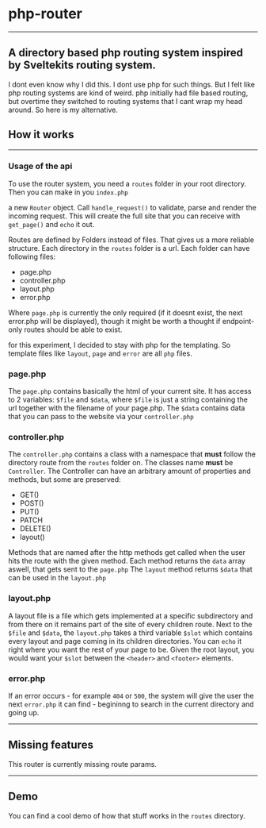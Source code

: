 # php-router

---
A directory based php routing system inspired by Sveltekits routing system.
---

I dont even know why I did this. I dont use php for such things. But I felt like php routing systems are kind of weird. php initially had file based routing, but overtime they switched to routing systems that I cant wrap my head around. So here is my alternative.

## How it works
---
### Usage of the api

To use the router system, you need a `routes` folder in your root directory. Then you can make in you `index.php`

a new `Router` object.
Call `handle_request()` to validate, parse and render the incoming request. This will create the full site that you can receive with `get_page()` and `echo` it out.

Routes are defined by Folders instead of files. That gives us a more reliable structure.
Each directory in the `routes` folder is a url.
Each folder can have following files:

- page.php
- controller.php
- layout.php
- error.php

Where `page.php` is currently the only required (if it doesnt exist, the next error.php will be displayed), though it might be worth a thought if endpoint-only routes should be able to exist.

for this experiment, I decided to stay with php for the templating. So template files like `layout`, `page` and `error` are all `php` files.

### page.php

The `page.php` contains basically the html of your current site. It has access to 2 variables: `$file` and `$data`, where `$file` is just a string containing the url together with the filename of your page.php. The `$data` contains data that you can pass to the website via your `controller.php`

### controller.php

The `controller.php` contains a class with a namespace that **must** follow the directory route from the `routes` folder on. The classes name **must** be `Controller`. The Controller can have an arbitrary amount of properties and methods, but some are preserved:

- GET()
- POST()
- PUT()
- PATCH
- DELETE()
- layout()

Methods that are named after the http methods get called when the user hits the route with the given method. Each method returns the `data` array aswell, that gets sent to the `page.php`  The `layout` method returns `$data` that can be used in the `layout.php`

### layout.php

A layout file is a file which gets implemented at a specific subdirectory and from there on it remains part of the site of every children route. Next to the `$file` and `$data`, the `layout.php` takes a third variable `$slot` which contains every layout and page coming in its children directories. You can `echo` it right where you want the rest of your page to be. Given the root layout, you would want your `$slot` between the `<header>` and `<footer>` elements.

### error.php

If an error occurs - for example `404` or `500`, the system will give the user the next `error.php` it can find - begininng to search in the current directory and going up.

---

## Missing features

This router is currently missing route params.

---

## Demo

You can find a cool demo of how that stuff works in the `routes` directory.

